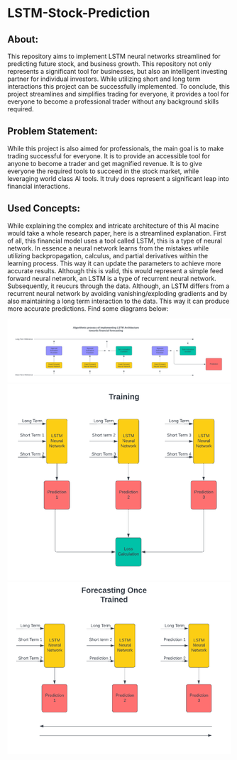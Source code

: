 # LSTM-Stock-Prediction

## About:
This repository aims to implement LSTM neural networks streamlined for predicting future stock, and business growth. This repository not only represents a significant tool for businesses, but also an intelligent investing partner for individual investors. While utilizing short and long term interactions this project can be successfully implemented. To conclude, this project streamlines and simplifies trading for everyone, it provides a tool for everyone to become a professional trader without any background skills required.

## Problem Statement:
While this project is also aimed for professionals, the main goal is to make trading successful for everyone. It is to provide an accessible tool for anyone to become a trader and get magnified revenue. It is to give everyone the required tools to succeed in the stock market, while leveraging world class AI tools. It truly does represent a significant leap into financial interactions.

## Used Concepts:
While explaining the complex and intricate architecture of this AI macine would take a whole research paper, here is a streamlined explanation. First of all, this financial model uses a tool called LSTM, this is a type of neural network. In essence a neural network learns from the mistakes while utilizing backpropagation, calculus, and partial derivatives within the learning process. This way it can update the parameters to achieve more accurate results. Although this is valid, this would represent a simple feed forward neural network, an LSTM is a type of recurrent neural network. Subsequently, it reucurs through the data. Although, an LSTM differs from a recurrent neural network by avoiding vanishing/exploding gradients and by also maintaining a long term interaction to the data. This way it can produce more accurate predictions. Find some diagrams below: 

![Alt text](Algorithmic-Diagrams/LSTM.png)
![Alt text](Algorithmic-Diagrams/Training.png)
![Alt text](Algorithmic-Diagrams/Forecasting.png)
